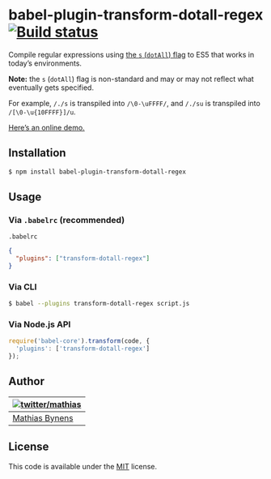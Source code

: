 # babel-plugin-transform-dotall-regex [![Build status](https://travis-ci.org/mathiasbynens/babel-plugin-transform-dotall-regex.svg?branch=master)](https://travis-ci.org/mathiasbynens/babel-plugin-transform-dotall-regex)

Compile regular expressions using [the `s` (`dotAll`) flag](https://github.com/mathiasbynens/es-regexp-dotall-flag) to ES5 that works in today’s environments.

**Note:** the `s` (`dotAll`) flag is non-standard and may or may not reflect what eventually gets specified.

For example, `/./s` is transpiled into `/\0-\uFFFF/`, and `/./su` is transpiled into `/[\0-\u{10FFFF}]/u`.

[Here’s an online demo.](https://mothereff.in/regexpu#input=const+regex+%3D+/foo.bar/s%3B%0Aconsole.log%28%0A++regex.test%28%27foo%5Cnbar%27%29%0A%29%3B%0A//+%E2%86%92+true&dotAllFlag=1)

## Installation

```sh
$ npm install babel-plugin-transform-dotall-regex
```

## Usage

### Via `.babelrc` (recommended)

`.babelrc`

```json
{
  "plugins": ["transform-dotall-regex"]
}
```

### Via CLI

```sh
$ babel --plugins transform-dotall-regex script.js
```

### Via Node.js API

```js
require('babel-core').transform(code, {
  'plugins': ['transform-dotall-regex']
});
```

## Author

| [![twitter/mathias](https://gravatar.com/avatar/24e08a9ea84deb17ae121074d0f17125?s=70)](https://twitter.com/mathias "Follow @mathias on Twitter") |
|---|
| [Mathias Bynens](https://mathiasbynens.be/) |

## License

This code is available under the [MIT](https://mths.be/mit) license.
